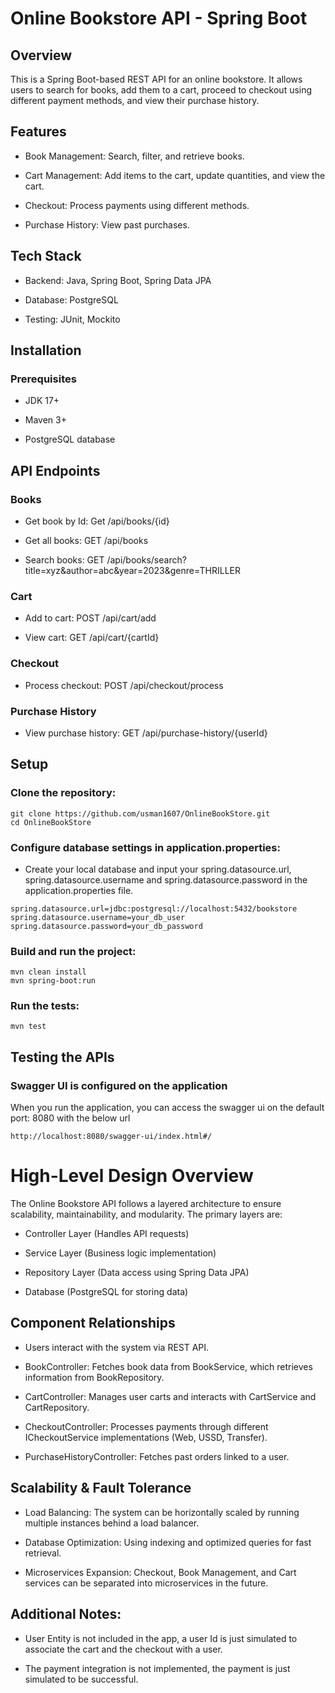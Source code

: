 # Online Bookstore API - Spring Boot

## Overview

This is a Spring Boot-based REST API for an online bookstore. It allows users to search for books, add them to a cart, proceed to checkout using different payment methods, and view their purchase history.

## Features

*   Book Management: Search, filter, and retrieve books.

*   Cart Management: Add items to the cart, update quantities, and view the cart.

*   Checkout: Process payments using different methods.

*   Purchase History: View past purchases.

## Tech Stack

*   Backend: Java, Spring Boot, Spring Data JPA

*   Database: PostgreSQL

*   Testing: JUnit, Mockito

## Installation

### Prerequisites

*   JDK 17+

*   Maven 3+

*   PostgreSQL database

## API Endpoints

### Books

*   Get book by Id: Get /api/books/{id}

*   Get all books: GET /api/books

*   Search books: GET /api/books/search?title=xyz&author=abc&year=2023&genre=THRILLER

### Cart

*   Add to cart: POST /api/cart/add

*   View cart: GET /api/cart/{cartId}

### Checkout

*   Process checkout: POST /api/checkout/process

### Purchase History

*   View purchase history: GET /api/purchase-history/{userId}

## Setup

### Clone the repository:

```
git clone https://github.com/usman1607/OnlineBookStore.git
cd OnlineBookStore
```

### Configure database settings in application.properties:

*   Create your local database and input your spring.datasource.url, spring.datasource.username and spring.datasource.password in the application.properties file.

```
spring.datasource.url=jdbc:postgresql://localhost:5432/bookstore
spring.datasource.username=your_db_user
spring.datasource.password=your_db_password
```

### Build and run the project:

```
mvn clean install
mvn spring-boot:run
```

### Run the tests:

```
mvn test
```

## Testing the APIs

### Swagger UI is configured on the application

When you run the application, you can access the swagger ui on the default port: 8080 with the below url

```
http://localhost:8080/swagger-ui/index.html#/
```




# High-Level Design Overview

The Online Bookstore API follows a layered architecture to ensure scalability, maintainability, and modularity. The primary layers are:

*   Controller Layer (Handles API requests)

*   Service Layer (Business logic implementation)

*   Repository Layer (Data access using Spring Data JPA)

*   Database (PostgreSQL for storing data)

## Component Relationships

*   Users interact with the system via REST API.

*   BookController: Fetches book data from BookService, which retrieves information from BookRepository.

*   CartController: Manages user carts and interacts with CartService and CartRepository.

*   CheckoutController: Processes payments through different ICheckoutService implementations (Web, USSD, Transfer).

*   PurchaseHistoryController: Fetches past orders linked to a user.

## Scalability & Fault Tolerance

*   Load Balancing: The system can be horizontally scaled by running multiple instances behind a load balancer.

*   Database Optimization: Using indexing and optimized queries for fast retrieval.

*   Microservices Expansion: Checkout, Book Management, and Cart services can be separated into microservices in the future.


## Additional Notes:

*   User Entity is not included in the app, a user Id is just simulated to associate the cart and the checkout with a user.

*   The payment integration is not implemented, the payment is just simulated to be successful.